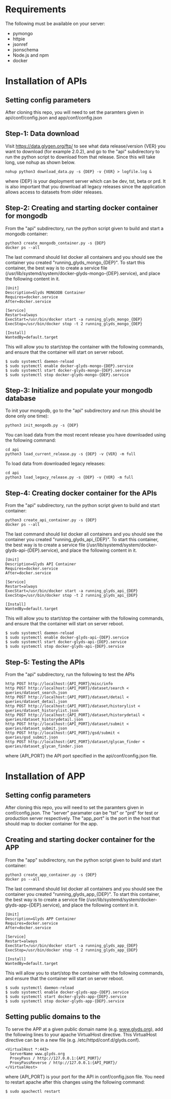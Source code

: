 # Requirements
The following must be available on your server:

* pymongo
* httpie
* jsonref
* jsonschema
* Node.js and npm
* docker


# Installation of APIs

## Setting config parameters
After cloning this repo, you will need to set the paramters given in
api/conf/config.json and app/conf/config.json 


## Step-1: Data download
Visit https://data.glygen.org/ftp/ to see what data release/version {VER} you want to 
download (for example 2.0.2), and go to the "api" subdirectory to run the python script 
to download from that release. Since this will take long, use nohup as shown below.
  ```
  nohup python3 download_data.py -s {DEP} -v {VER} > logfile.log &
  ```
where {DEP} is your deployment server which can be  dev, tst, beta or prd. It is also important 
that you download all legacy releases since the application allows access to datasets from 
older releases.


## Step-2: Creating and starting docker container for mongodb
From the "api" subdirectory, run the python script given to build and start a mongodb container:
  ```
  python3 create_mongodb_container.py -s {DEP}
  docker ps --all 
  ```
The last command should list docker all containers and you should see the container
you created "running_glyds_mongo_{DEP}". To start this container, the best way is
to create a service file (/usr/lib/systemd/system/docker-glyds-mongo-{DEP}.service),
and place the following content in it. 

  ```
  [Unit]
  Description=Glyds MONGODB Container
  Requires=docker.service
  After=docker.service

  [Service]
  Restart=always
  ExecStart=/usr/bin/docker start -a running_glyds_mongo_{DEP}
  ExecStop=/usr/bin/docker stop -t 2 running_glyds_mongo_{DEP}

  [Install]
  WantedBy=default.target
  ```

This will allow you to start/stop the container with the following commands, and ensure
that the container will start on server reboot.

  ```
  $ sudo systemctl daemon-reload 
  $ sudo systemctl enable docker-glyds-mongo-{DEP}.service
  $ sudo systemctl start docker-glyds-mongo-{DEP}.service
  $ sudo systemctl stop docker-glyds-mongo-{DEP}.service
  ```


## Step-3: Initialize and populate your mongodb database
To init your mongodb, go to the "api" subdirectory and run (this should be done only one time):
  ```
  python3 init_mongodb.py -s {DEP}
  ```

You can load data from the most recent release you have downloaded using 
the following command:
  ```
  cd api
  python3 load_current_release.py -s {DEP} -v {VER} -m full
  ```

To load data from downloaded legacy releases:
  ```
  cd api
  python3 load_legacy_release.py -s {DEP} -v {VER} -m full
  ```
      
## Step-4: Creating docker container for the APIs
From the "api" subdirectory, run the python script given to build and start container:
  ```
  python3 create_api_container.py -s {DEP}
  docker ps --all
  ```
The last command should list docker all containers and you should see the container
you created "running_glyds_api_{DEP}". To start this container, the best way is
to create a service file (/usr/lib/systemd/system/docker-glyds-api-{DEP}.service),
and place the following content in it.

  ```
  [Unit]
  Description=Glyds API Container
  Requires=docker.service
  After=docker.service

  [Service]
  Restart=always
  ExecStart=/usr/bin/docker start -a running_glyds_api_{DEP}
  ExecStop=/usr/bin/docker stop -t 2 running_glyds_api_{DEP}

  [Install]
  WantedBy=default.target
  ```
This will allow you to start/stop the container with the following commands, and ensure
that the container will start on server reboot.

  ```
  $ sudo systemctl daemon-reload 
  $ sudo systemctl enable docker-glyds-api-{DEP}.service
  $ sudo systemctl start docker-glyds-api-{DEP}.service
  $ sudo systemctl stop docker-glyds-api-{DEP}.service
  ```


## Step-5: Testing the APIs
From the "api" subdirectory, run the following to test the APIs

  ```
  http POST http://localhost:{API_PORT}/misc/info
  http POST http://localhost:{API_PORT}/dataset/search < queries/dataset_search.json
  http POST http://localhost:{API_PORT}/dataset/detail < queries/dataset_detail.json
  http POST http://localhost:{API_PORT}/dataset/historylist < queries/dataset_historylist.json
  http POST http://localhost:{API_PORT}/dataset/historydetail < queries/dataset_historydetail.json
  http POST http://localhost:{API_PORT}/dataset/submit < queries/dataset_submit.json
  http POST http://localhost:{API_PORT}/gsd/submit < queries/gsd_submit.json
  http POST http://localhost:{API_PORT}/dataset/glycan_finder < queries/dataset_glycan_finder.json
  ```
where {API_PORT} the API port specified in the api/conf/config.json file.


# Installation of APP

## Setting config parameters
After cloning this repo, you will need to set the paramters given in
conf/config.json. The "server" paramater can be "tst" or "prd" for
test or production server respectively. The "app_port" is the port
in the host that should map to docker container for the app.


## Creating and starting docker container for the APP

From the "app" subdirectory, run the python script given to build and start container:
  ```
  python3 create_app_container.py -s {DEP}
  docker ps --all
  ```
The last command should list docker all containers and you should see the container
you created "running_glyds_app_{DEP}". To start this container, the best way is
to create a service file (/usr/lib/systemd/system/docker-glyds-app-{DEP}.service),
and place the following content in it.

  ```
  [Unit]
  Description=Glyds APP Container
  Requires=docker.service
  After=docker.service

  [Service]
  Restart=always
  ExecStart=/usr/bin/docker start -a running_glyds_app_{DEP}
  ExecStop=/usr/bin/docker stop -t 2 running_glyds_app_{DEP}

  [Install]
  WantedBy=default.target
  ```
This will allow you to start/stop the container with the following commands, and ensure
that the container will start on server reboot.

  ```
  $ sudo systemctl daemon-reload 
  $ sudo systemctl enable docker-glyds-app-{DEP}.service
  $ sudo systemctl start docker-glyds-app-{DEP}.service
  $ sudo systemctl stop docker-glyds-app-{DEP}.service
  ```


## Setting public domains to the 
To serve the APP at a given public domain name (e.g. www.glyds.org),
add the following lines to your apache VirtualHost directive. This
VirtualHost directive can be in a new file (e.g. /etc/httpd/conf.d/glyds.conf).

  ```
  <VirtualHost *:443>
    ServerName www.glyds.org
    ProxyPass / http://127.0.0.1:{API_PORT}/
    ProxyPassReverse / http://127.0.0.1:{API_PORT}/
  </VirtualHost>
  ```

where {API_PORT} is your port for the API in conf/config.json file. You need to 
restart apache after this changes using the following command:

   ```
   $ sudo apachectl restart 
   ```








